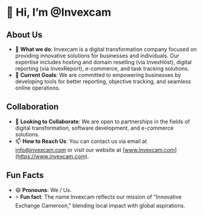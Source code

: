 # 👋 Hi, I’m @Invexcam

## About Us
- 👀 **What we do**: Invexcam is a digital transformation company focused on providing innovative solutions for businesses and individuals. Our expertise includes hosting and domain reselling (via InvexHost), digital reporting (via InvexReport), e-commerce, and task tracking solutions.  
- 🌱 **Current Goals**: We are committed to empowering businesses by developing tools for better reporting, objective tracking, and seamless online operations.  

## Collaboration
- 💞️ **Looking to Collaborate**: We are open to partnerships in the fields of digital transformation, software development, and e-commerce solutions.  
- 📫 **How to Reach Us**: You can contact us via email at info@invexcam.com or visit our website at [www.invexcam.com](https://www.invexcam.com).  

## Fun Facts
- 😄 **Pronouns**: We / Us.  
- ⚡ **Fun fact**: The name Invexcam reflects our mission of "Innovative Exchange Cameroon," blending local impact with global aspirations.  

<!---
Invexcam/Invexcam is a ✨ special ✨ repository because its `README.md` (this file) appears on your GitHub profile.
You can click the Preview link to take a look at your changes.
--->
